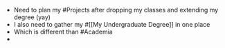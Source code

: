 - Need to plan my #Projects after dropping my classes and extending my degree (yay)
- I also need to gather my #[[My Undergraduate Degree]] in one place
- Which is different than #Academia
-


